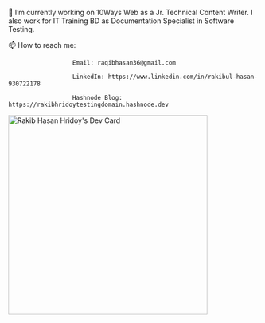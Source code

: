 <!--
**RaqibHasanHridoy/RaqibHasanHridoy** is a ✨ _special_ ✨ repository because its `README.md` (this file) appears on your GitHub profile.

Here are some ideas to get you started:

🔭 I’m currently working on 10Weys Web as a Jr. Technical Content Writer. I also work for IT Training BD as Documentation Specialist in Software Testing.
- 🌱 I’m currently learning The era of Software Quality and Assurance 
- 👯 I’m looking to collaborate on ...
- 🤔 I’m looking for help with ...
- 💬 Ask me about ...
📫 How to reach me: Email: raqibhasan36@gmail.com
                      LinkedIn: https://www.linkedin.com/in/rakibul-hasan-930722178
                      Hashnode Blog: https://rakibhridoytestingdomain.hashnode.dev/
- 😄 Pronouns: ...
- ⚡ Fun fact: ...
-->

🔭 I’m currently working on 10Ways Web as a Jr. Technical Content Writer. I also work for IT Training BD as Documentation Specialist in Software Testing.


📫 How to reach me: 
                      
                      Email: raqibhasan36@gmail.com
                      
                      LinkedIn: https://www.linkedin.com/in/rakibul-hasan-930722178
                      
                      Hashnode Blog: https://rakibhridoytestingdomain.hashnode.dev
                      
<a href="https://app.daily.dev/RakibHridoy"><img src="https://api.daily.dev/devcards/b53d5acb1bcc4a868b2c72b78f4b4829.png?r=ggy" width="400" alt="Rakib Hasan Hridoy's Dev Card"/></a>

